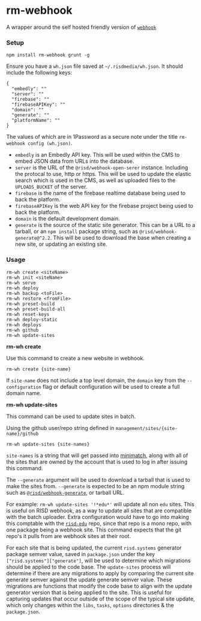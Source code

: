 # rm-webhook

A wrapper around the self hosted friendly version of [`webhook`](https://github.com/risd/webhook)

### Setup

`npm install rm-webhook grunt -g`

Ensure you have a `wh.json` file saved at `~/.risdmedia/wh.json`. It should include the following keys:

```
{
  "embedly": ""
  "server": ""
  "firebase": ""
  "firebaseAPIKey": ""
  "domain": ""
  "generate": ""
  "platformName": ""
}
```

The values of which are in 1Password as a secure note under the title `rm-webhook config (wh.json)`.

- `embedly` is an Embedly API key. This will be used within the CMS to embed JSON data from URLs into the database.
- `server` is the URL of the `@risd/webhook-open-serer` instance. Including the protocal to use, http or https. This will be used to update the elastic search which is used in the CMS, as well as uploaded files to the `UPLOADS_BUCKET` of the server.
- `firebase` is the name of the firebase realtime database being used to back the platform.
- `firebaseAPIKey` is the web API key for the firebase project being used to back the platform.
- `domain` is the default development domain.
- `generate` is the source of the static site generator. This can be a URL to a tarball, or an `npm install` package string, such as `@risd/webhook-generate@^2.2`. This will be used to download the base when creating a new site, or updating an existing site.


### Usage

```
rm-wh create <siteName>
rm-wh init <siteName>
rm-wh serve
rm-wh deploy
rm-wh backup <toFile>
rm-wh restore <fromFile>
rm-wh preset-build
rm-wh preset-build-all
rm-wh reset-keys
rm-wh deploy-static
rm-wh deploys
rm-wh github
rm-wh update-sites
```

**rm-wh create**

Use this command to create a new website in webhook.

`rm-wh create {site-name}` 

If `site-name` does not include a top level domain, the `domain` key from the `--configuration` flag or default configuration will be used to create a full domain name.


**rm-wh update-sites**

This command can be used to update sites in batch.

Using the github user/repo string defined in `management/sites/{site-name}/github`

`rm-wh update-sites {site-names}` 

`site-names` is a string that will get passed into [minimatch][minimatch], along with all of the sites that are owned by the account that is used to log in after issuing this command.

The `--generate` argument will be used to download a tarball that is used to make the sites from. `--generate` is expected to be an npm module string such as [`@risd/webhook-generate`][rm-wh-generate], or tarball URL.

For example: `rm-wh update-sites '!*edu*'` will update all non `edu` sites. This is useful on RISD webhook, as a way to update all sites that are compatible with the batch uploader. Extra configuration would have to go into making this comptable with the [`risd-edu`][risd-edu] repo, since that repo is a mono repo, with one package being a webhook site. This command expects that the git repo's it pulls from are webhook sites at their root.

For each site that is being updated, the current `risd.systems` generator package semver value, saved in `package.json` under the key `["risd.systems"]["generate"]`, will be used to determine which migrations should be applied to the code base. The `update-sites` process will determine if there are any migrations to apply by comparing the current site generate semver against the update generate semver value. These migrations are functions that modify the code base to align with the update generator version that is being applied to the site. This is useful for capturing updates that occur outside of the scope of the typical site update, which only changes within the `libs`, `tasks`, `options` directories & the `package.json`.

[minimatch]:https://www.npmjs.com/package/minimatch
[rm-wh-generate]:https://github.com/risd/webhook-generate
[risd-edu]:https://github.com/risd/risd-edu
